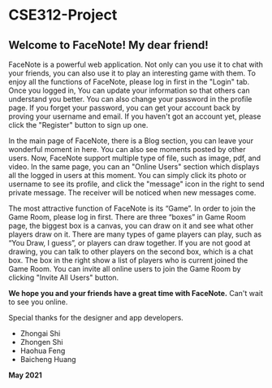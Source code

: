# CSE312-Project
<h2>Welcome to FaceNote! My dear friend!</h2>
<p>FaceNote is a powerful web application. Not only can you use it to chat with your friends,
you can also use it to play an interesting game with them. To enjoy all the functions of FaceNote,
please log in first in the "Login" tab. Once you logged in, You can update your information so that
others can understand you better. You can also change your password in the profile page. If you forget
your password, you can get your account back by proving your username and email. If you haven't got an
account yet, please click the "Register" button to sign up one.</p>
<p>In the main page of FaceNote, there is a Blog section, you can leave your wonderful moment in here.
You can also see moments posted by other users. Now, FaceNote support multiple type of file, such as
image, pdf, and video. In the same page, you can an "Online Users" section which displays all the logged
in users at this moment. You can simply click its photo or username to see its profile, and click the
"message" icon in the right to send private message. The receiver will be noticed when new messages
come.</p>
<p>The most attractive function of FaceNote is its “Game”. In order to join the Game Room, please log in
first. There are three “boxes” in Game Room page, the biggest box is a canvas, you can draw on it and
see what other players draw on it. There are many types of game players can play, such as “You Draw, I
guess”, or players can draw together. If you are not good at drawing, you can talk to other players on
the second box, which is a chat box. The box in the right show a list of players who is current joined
the Game Room. You can invite all online users to join the Game Room by clicking "Invite All Users"
button.</p>

<p><b>We hope you and your friends have a great time with FaceNote.</b> Can't wait to see you online.</p>

<p>Special thanks for the designer and app developers.</p>
<ul>
    <li>Zhongai Shi</li>
    <li>Zhongen Shi</li>
    <li>Haohua Feng</li>
    <li>Baicheng Huang</li>
</ul>
<p><b>May 2021</b></p>
